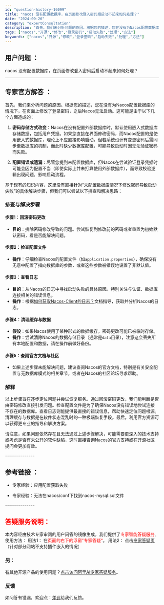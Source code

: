 ```yaml
---
id: "question-history-16099"
title: "nacos 没有配置数据库，在页面修改登入密码后启动不起来如何处理？"
date: "2024-09-26"
category: "expertConsultation"
description: "首先，我们来分析问题的原因。根据您的描述，您在没有为Nacos配置数据库的情况下，在页面上修改了登录密码，之后Nacos无法启动。这可能是由于以下几个方面造成的：1. **密码存储方式改变**：Nacos在没有配置外部数据库时，默认使用嵌入式数据库存储数据，包括用户凭据。如果您直接在界面修改密码，而"
tags: ["nacos","开源","修改","登录密码","启动失败","处理","方法"]
keywords: ["nacos","开源","修改","登录密码","启动失败","处理","方法"]
---
```


## 用户问题 ： 
 nacos 没有配置数据库，在页面修改登入密码后启动不起来如何处理？  

---------------
## 专家官方解答 ：

首先，我们来分析问题的原因。根据您的描述，您在没有为Nacos配置数据库的情况下，在页面上修改了登录密码，之后Nacos无法启动。这可能是由于以下几个方面造成的：

1. **密码存储方式改变**：Nacos在没有配置外部数据库时，默认使用嵌入式数据库存储数据，包括用户凭据。如果您直接在界面修改密码，而Nacos配置的是使用嵌入式数据库，理论上不应直接影响启动。但若系统设计有变更密码后需同步至数据库的机制，而此时缺少数据库配置，可能导致启动时因无法验证密码而失败。

2. **配置错误或遗漏**：尽管您提到未配置数据库，但Nacos在尝试验证登录凭据时可能会因为配置不当（即使实际上并未打算使用外部数据库），而导致校验逻辑出现问题，影响启动流程。

基于现有的知识内容，这里没有直接针对“未配置数据库情况下修改密码导致启动失败”的具体解决步骤，但我们可以尝试以下排查和解决思路：

### 排查与解决步骤

#### 步骤1：回滚密码更改
- **目的**：排除密码修改导致的问题。尝试恢复到修改前的密码或者重置为初始默认密码，看是否能解决问题。

#### 步骤2：检查配置文件
- **操作**：仔细检查Nacos的配置文件（如`application.properties`），确保没有无意中配置了指向数据库的参数，或者这些参数被错误地设置了非默认值。
  
#### 步骤3：查看日志
- **目的**：从Nacos的日志中寻找启动失败的具体原因。特别关注与认证、数据库连接相关的错误信息。
- **操作**：根据[如何获取Nacos-Client的日志？](https://aliyuque.antfin.com/ozb6sn/nacos-opensource/ci3i97p07s73tewg)文档指导，获取并分析Nacos的日志。

#### 步骤4：清理缓存与数据
- **假设**：如果Nacos使用了某种形式的数据缓存，密码更改可能已被临时存储。
- **操作**：尝试清除Nacos的数据存储目录（通常是`data`目录），注意这会丢失所有本地配置和数据，请在操作前做好备份。

#### 步骤5：查阅官方文档与社区
- 如果上述步骤未能解决问题，建议查阅Nacos的官方文档，特别是有关安全配置与无数据库模式的相关章节，或者在Nacos的社区论坛寻求帮助。

### 解释

以上步骤旨在逐步定位问题并尝试恢复服务。通过回滚密码更改，我们能判断是否由密码修改直接引发问题。检查配置文件是为了确保Nacos没有错误地尝试连接不存在的数据库。查看日志则能提供最直接的错误信息，帮助快速定位问题根源。清理缓存与数据是在软件状态混乱时的一种极端恢复手段。最后，利用官方资源可以获得更专业的指导和解决方案。

请注意，如果问题依然存在且无法通过上述步骤解决，可能需要更深入的技术支持或考虑是否有未公开的软件缺陷，这时直接咨询Nacos的官方支持或在开源社区提问会更加有效。


<font color="#949494">---------------</font> 


## 参考链接 ：

* 专家经验：应用配置获取失败 
 
 * 专家经验：无法在nacos/conf下找到nacos-mysql.sql文件 


 <font color="#949494">---------------</font> 
 


## <font color="#FF0000">答疑服务说明：</font> 

本内容经由技术专家审阅的用户问答的镜像生成，我们提供了<font color="#FF0000">专家智能答疑服务</font>,使用方法：
用法1： 在<font color="#FF0000">页面的右下的浮窗”专家答疑“</font>。
用法2： 点击[专家答疑页](https://answer.opensource.alibaba.com/docs/intro)（针对部分网站不支持插件嵌入的情况）
### 另：


有其他开源产品的使用问题？[点击访问阿里AI专家答疑服务](https://answer.opensource.alibaba.com/docs/intro)。
### 反馈
如问答有错漏，欢迎点：[差评](https://ai.nacos.io/user/feedbackByEnhancerGradePOJOID?enhancerGradePOJOId=16102)给我们反馈。

